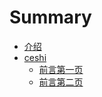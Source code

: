 # Summary

* [介绍](README.md)
* [ceshi](qian_yan.md)
   * [前言第一页](firstpage.md)
   * [前言第二页](secondpage.md)

